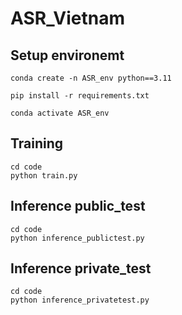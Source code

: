 # ASR_Vietnam

## Setup environemt
```
conda create -n ASR_env python==3.11
```

```
pip install -r requirements.txt
```

```
conda activate ASR_env
```
## Training
```
cd code
python train.py
```

## Inference public_test
```
cd code
python inference_publictest.py
```

## Inference private_test
```
cd code
python inference_privatetest.py
```
